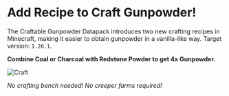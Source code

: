 # Add Recipe to Craft Gunpowder!

The Craftable Gunpowder Datapack introduces two new crafting recipes in Minecraft, making it easier to obtain gunpowder in a vanilla-like way. Target version: `1.20.1`.

**Combine Coal or Charcoal with Redstone Powder to get 4x Gunpowder.**

![Craft](https://cdn.modrinth.com/data/cached_images/3cad600b34c9f46df369b68bb3757d18a495a45b.gif)

_No crafting bench needed! No creeper farms required!_
